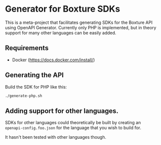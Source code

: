 # Generator for Boxture SDKs

This is a meta-project that facilitates generating SDKs for the Boxture API using OpenAPI Generator. Currently only PHP
is implemented, but in theory support for many other languages can be easily added.

## Requirements

  - Docker (https://docs.docker.com/install/)

## Generating the API

Build the SDK for PHP like this:

```bash
./generate-php.sh
```

## Adding support for other languages.

SDKs for other languages could theoretically be built by creating an `openapi-config.foo.json` for the language that you
wish to build for.

It hasn't been tested with other languages though.
